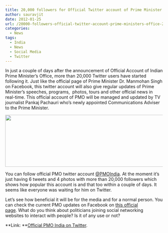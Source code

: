 ```yaml
---
title: 20,000 followers for Official Twitter account of Prime Minister’s Office in 2 days
author: sauravjit
date: 2012-01-25
url: /20000-followers-official-twitter-account-prime-ministers-office-2-days/
categories:
  - News
tags:
  - India
  - News
  - Social Media
  - Twitter
---
```

In just a couple of days after the announcement of Official Account of Indian Prime Minister&#8217;s Office, more than 20,000 Twitter users have started following it. Just like the official page of Prime Minister Dr. Manmohan Singh on Facebook, this twitter account will also give regular updates of Prime Minister&#8217;s speeches, programs,  photos, tours and other official news in real-time. This official account of PMO will be managed and updated by TV journalist Pankaj Pachauri who&#8217;s newly appointed Communications Adviser to the Prime Minister.

<img class="aligncenter size-full wp-image-49755" title="pmoindia" src="http://cdn.devilsworkshop.org/files/2012/01/pmoindia.jpg" alt="" width="521" height="166" />

You can follow official PMO twitter account <a href="http://www.twitter.com/PMOIndia" onclick="_gaq.push(['_trackEvent', 'outbound-article', 'http://www.twitter.com/PMOIndia', '@PMOIndia']);" target="_blank">@PMOIndia</a>. At the moment it&#8217;s just having 6 tweets and 4 photos with more than 20,000 followers which shows how popular this account is and that too within a couple of days. It seems like everyone was waiting for him on Twitter.

Let&#8217;s see how beneficial it will be for the media and for a normal person. You can check the current PMO updates on Facebook on <a href="https://www.facebook.com/dr.manmohansingh" onclick="_gaq.push(['_trackEvent', 'outbound-article', 'https://www.facebook.com/dr.manmohansingh', 'this official page']);" target="_blank">this official page</a>. What do you think about politicians joining social networking websites to interact with people? Is it of any use or not?

**Link: **<a href="http://www.twitter.com/PMOIndia" onclick="_gaq.push(['_trackEvent', 'outbound-article', 'http://www.twitter.com/PMOIndia', 'Official PMO India on Twitter']);" target="_blank">Official PMO India on Twitter</a>.
